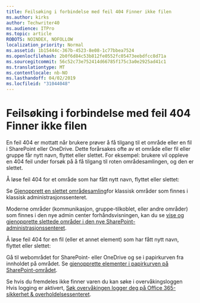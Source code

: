 ```yaml
---
title: Feilsøking i forbindelse med feil 404 Finner ikke filen
ms.author: kirks
author: Techwriter40
ms.audience: ITPro
ms.topic: article
ROBOTS: NOINDEX, NOFOLLOW
localization_priority: Normal
ms.assetid: 1b15444c-367b-4523-8e08-1c77bbea7524
ms.openlocfilehash: 2b0f6d84c53b812fe0552fc05473eebdfcc8d71a
ms.sourcegitcommit: 56c52c73e752414d66785f175c3a0e2925ad41c1
ms.translationtype: MT
ms.contentlocale: nb-NO
ms.lasthandoff: 04/02/2019
ms.locfileid: "31044048"
---
```

# <a name="troubleshoot-error-404-file-not-found"></a>Feilsøking i forbindelse med feil 404 Finner ikke filen

En feil 404 er mottatt når brukere prøver å få tilgang til et område eller en fil i SharePoint eller OneDrive. Dette forårsakes ofte av et område eller fil eller gruppe får nytt navn, flyttet eller slettet. For eksempel: brukere vil oppleve en 404 feil under forsøk på å få tilgang til roten områdesamlingen, og den er slettet.

Å løse feil 404 for et område som har fått nytt navn, flyttet eller slettet:

Se [Gjenopprett en slettet områdesamling](https://docs.microsoft.com/en-us/sharepoint/restore-deleted-site-collection)for klassisk områder som finnes i klassisk administrasjonssenteret.


Moderne områder (kommunikasjon, gruppe-tilkoblet, eller andre områder) som finnes i den nye admin center forhåndsvisningen, kan du se [vise og gjenopprette slettede områder i den nye SharePoint-administrasjonssenteret](https://docs.microsoft.com/en-us/sharepoint/restore-deleted-site-collection).

Å løse feil 404 for en fil (eller et annet element) som har fått nytt navn, flyttet eller slettet:

Gå til webområdet for SharePoint- eller OneDrive og se i papirkurven fra innholdet på området. Se [gjenopprette elementer i papirkurven på SharePoint-området](https://support.office.com/en-us/article/Restore-items-in-the-Recycle-Bin-of-a-SharePoint-site-6df466b6-55f2-4898-8d6e-c0dff851a0be#ID0EAADAAA=Online).

Se hvis du fremdeles ikke finner varen du kan søke i overvåkingsloggen Hvis logging er aktivert, [Søk overvåkingen logger deg på Office 365-sikkerhet & overholdelsessenteret](https://docs.microsoft.com/en-us/office365/securitycompliance/search-the-audit-log-in-security-and-compliance?redirectSourcePath=%252fclient%252fsearch-the-audit-log-in-the-office-365-security-compliance-center-0d4d0f35-390b-4518-800e-0c7ec95e946c).

